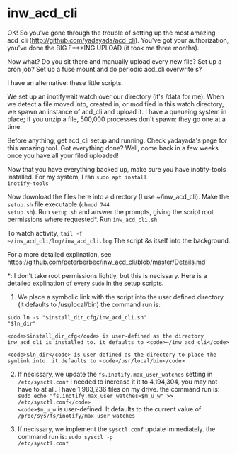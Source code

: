 # inw_acd_cli
OK! So you've gone through the trouble of setting up the most amazing acd_cli (http://github.com/yadayada/acd_cli). You've got your authorization, you've done the BIG F***ING UPLOAD (it took me three months).

Now what? Do you sit there and manually upload every new file? Set up a cron job? Set up a fuse mount and do periodic acd_cli overwrite s?

I have an alternative: these little scripts.

We set up an inotifywait watch over our directory (it's /data for me). When we detect a file moved into, created in, or modified in this watch directory, we spawn an instance of acd_cli and upload it. I have a queueing system in place; if you unzip a file, 500,000 processes don't spawn: they go one at a time.

Before anything, get acd_cli setup and running. Check yadayada's page for this amazing tool. Got everything done? Well, come back in a few weeks once you have all your filed uploaded!

Now that you have everything backed up, make sure you have inotify-tools installed. For my system, I ran <code>sudo apt install inotify-tools</code> 

Now download the files here into a directory (I use ~/inw_acd_cli). Make the <code>setup.sh</code> file executable (<code>chmod 744 setup.sh</code>). Run <code>setup.sh</code> and answer the prompts, giving the script root permissions where requested*. Run <code>inw_acd_cli.sh</code>

To watch activity, <code>tail -f ~/inw_acd_cli/log/inw_acd_cli.log</code> The script &s itself into the background.

For a more detailed explination, see https://github.com/peterberbec/inw_acd_cli/blob/master/Details.md

*: I don't take root permissions lightly, but this is necissary. Here is a detailed explination of every <code>sudo</code> in the setup scripts.

  1. We place a symbolic link with the script into the user defined directory (it defaults to /usr/local/bin)
    the command run is: 

<code>sudo ln -s "$install_dir_cfg/inw_acd_cli.sh" "$ln_dir"</code>

    <code>$install_dir_cfg</code> is user-defined as the directory inw_acd_cli is installed to. it defaults to <code>~/inw_acd_cli</code>
    
    <code>$ln_dir</code> is user-defined as the directory to place the symlink into. it defaults to <code>/usr/local/bin</code>

  2. If necissary, we update the <code>fs.inotify.max_user_watches</code> setting in <code>/etc/sysctl.conf</code>
    I needed to increase it it to 4,194,304, you may not have to at all. I have 1,983,236 files on my drive.
    the command run is: <code>sudo echo "fs.inotify.max_user_watches=$m_u_w" >> /etc/sysctl.conf</code>
    <code>$m_u_w</code> is user-defined. It defaults to the current value of <code>/proc/sys/fs/inotify/max_user_watches</code>

  3. If necissary, we implement the <code>sysctl.conf</code> update immediately.
    the command run is: <code>sudo sysctl -p /etc/sysctl.conf</code>
